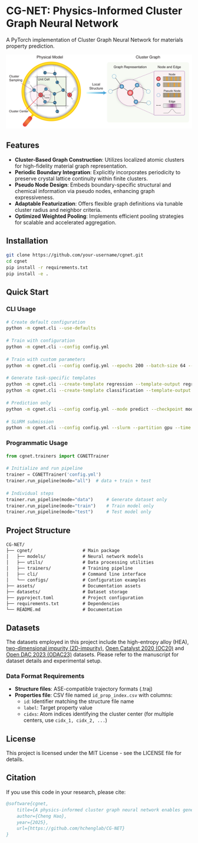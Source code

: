 # CG-NET: Physics-Informed Cluster Graph Neural Network

A PyTorch implementation of Cluster Graph Neural Network for materials property prediction.

![CG-NET Architecture](assets/CGNET.png)

## Features

- **Cluster-Based Graph Construction**: Utilizes localized atomic clusters for high-fidelity material graph representation.
- **Periodic Boundary Integration**: Explicitly incorporates periodicity to preserve crystal lattice continuity within finite clusters.
- **Pseudo Node Design**: Embeds boundary-specific structural and chemical information via pseudo nodes, enhancing graph expressiveness.
- **Adaptable Featurization**: Offers flexible graph definitions via tunable cluster radius and neighbor criteria.
- **Optimized Weighted Pooling**: Implements efficient pooling strategies for scalable and accelerated aggregation.

## Installation

```bash
git clone https://github.com/your-username/cgnet.git
cd cgnet
pip install -r requirements.txt
pip install -e .
```

## Quick Start

### CLI Usage

```bash
# Create default configuration
python -m cgnet.cli --use-defaults

# Train with configuration
python -m cgnet.cli --config config.yml

# Train with custom parameters
python -m cgnet.cli --config config.yml --epochs 200 --batch-size 64 --lr 0.001

# Generate task-specific templates
python -m cgnet.cli --create-template regression --template-output regression_config.yml
python -m cgnet.cli --create-template classification --template-output classification_config.yml

# Prediction only
python -m cgnet.cli --config config.yml --mode predict --checkpoint model.ckpt

# SLURM submission
python -m cgnet.cli --config config.yml --slurm --partition gpu --time 12:00:00
```

### Programmatic Usage

```python
from cgnet.trainers import CGNETTrainer

# Initialize and run pipeline
trainer = CGNETTrainer('config.yml')
trainer.run_pipeline(mode="all")  # data + train + test

# Individual steps
trainer.run_pipeline(mode="data")     # Generate dataset only
trainer.run_pipeline(mode="train")    # Train model only
trainer.run_pipeline(mode="test")     # Test model only
```

## Project Structure

```
CG-NET/
├── cgnet/                   # Main package
│   ├── models/              # Neural network models
│   ├── utils/               # Data processing utilities
│   ├── trainers/            # Training pipeline
│   ├── cli/                 # Command line interface
│   └── configs/             # Configuration examples
├── assets/                  # Documentation assets
├── datasets/                # Dataset storage
├── pyproject.toml           # Project configuration
├── requirements.txt         # Dependencies
└── README.md                # Documentation
```

## Datasets

The datasets employed in this project include the high-entropy alloy (HEA), [two-dimensional impurity (2D-impurity)](https://www.nature.com/articles/s41699-023-00380-6), [Open Catalyst 2020 (OC20)](https://pubs.acs.org/doi/10.1021/acscatal.0c04525) and [Open DAC 2023 (ODAC23)](https://pubs.acs.org/doi/10.1021/acscentsci.3c01629) datasets. Please refer to the manuscript for dataset details and experimental setup.

### Data Format Requirements

- **Structure files**: ASE-compatible trajectory formats (.traj)
- **Properties file**: CSV file named `id_prop_index.csv` with columns: 
    - `id`: Identifier matching the structure file name
    - `label`: Target property value
    - `cidxs`: Atom indices identifying the cluster center (for multiple centers, use `cidx_1, cidx_2, ...`)

## License

This project is licensed under the MIT License - see the LICENSE file for details.

## Citation

If you use this code in your research, please cite:

```bibtex
@software{cgnet,
    title={A physics-informed cluster graph neural network enables generalizable and interpretable prediction for material discovery},
    author={Cheng Hao},
    year={2025},
    url={https://github.com/hchenglab/CG-NET}
}
```